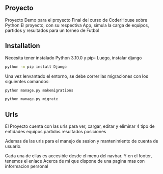 ## Proyecto
Proyecto Demo para el proyecto Final del curso de CoderHouse sobre Python
El proyecto, con su respectiva App, simula la carga de equipos, partidos y resultados para un torneo de Futbol

## Installation
Necesita tener instalado Python 3.10.0 y pip-
Luego, instalar django
```bash
python -m pip install Django
```

Una vez lenvantado el entorno, se debe correr las migraciones con los siguientes comandos:
```bash
python manage.py makemigrations
```
```bash
python manage.py migrate
```

## Urls
El Proyecto cuenta con las urls para ver, cargar, editar y eliminar 4 tipo de entidades 
  equipos
  partidos
  resultados
  posiciones

Ademas de las urls para el manejo de sesion y mantenimiento de cuenta de usuario. 

Cada una de ellas es accesible desde el menu del navbar. Y en el footer, tenemos el enlace Acerca de mi que dispone de una pagina mas con informacion personal 
